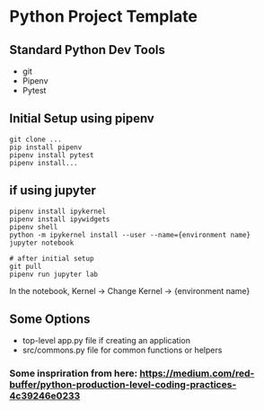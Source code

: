 # Python Project Template

## Standard Python Dev Tools
* git
* Pipenv
* Pytest

## Initial Setup using pipenv
```shell
git clone ...
pip install pipenv
pipenv install pytest
pipenv install...
```

## if using jupyter
```shell
pipenv install ipykernel 
pipenv install ipywidgets 
pipenv shell
python -m ipykernel install --user --name={environment name}
jupyter notebook

# after initial setup
git pull
pipenv run jupyter lab
```

In the notebook, Kernel -> Change Kernel -> {environment name}

## Some Options
* top-level app.py file if creating an application
* src/commons.py file for common functions or helpers


### Some inspriration from here: https://medium.com/red-buffer/python-production-level-coding-practices-4c39246e0233
